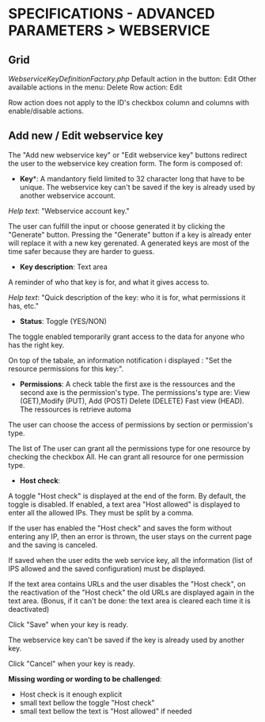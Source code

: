 # SPECIFICATIONS - ADVANCED PARAMETERS &gt; WEBSERVICE

## Grid

_WebserviceKeyDefinitionFactory.php_ Default action in the button: Edit Other available actions in the menu: Delete Row action: Edit

Row action does not apply to the ID's checkbox column and columns with enable/disable actions.

## Add new / Edit webservice key

The "Add new webservice key" or "Edit webservice key" buttons redirect the user to the webservice key creation form. The form is composed of:

- **Key***: A mandantory field limited to 32 character long that have to be unique. The webservice key can't be saved if the key is already used by another webservice account.

_Help text_: "Webservice account key."

The user can fulfill the input or choose generated it by clicking the "Generate" button. Pressing the "Generate" button if a key is already enter will replace it with a new key gerenated.
A generated keys are most of the time safer because they are harder to guess.

- **Key description**: Text area

A reminder of who that key is for, and what it gives access to.

_Help text_: "Quick description of the key: who it is for, what permissions it has, etc."

- **Status**: Toggle (YES/NON)

The toggle enabled temporarily grant access to the data for anyone who has the right key.

On top of the tabale, an information notification i displayed : "Set the resource permissions for this key:".

- **Permissions**: A check table
the first axe is the ressources and the second axe is the permission's type.
The permissions's type are: View (GET),Modify (PUT), Add (POST)	Delete (DELETE)	Fast view (HEAD).
The ressources is retrieve automa

The user can choose the access of permissions by section or permission's type. 

The list of The user can grant all the permissions type for one resource by checking the checkbox All. He can grant all resource for one permission type.


- **Host check**:

A toggle "Host check" is displayed at the end of the form. By default, the toggle is disabled.
If enabled, a text area "Host allowed" is displayed to enter all the allowed IPs. They must be split by a comma.

If the user has enabled the "Host check" and saves the form without entering any IP, then an error is thrown, the user stays on the current page and the saving is canceled.

If saved when the user edits the web service key, all the information (list of IPS allowed and the saved configuration) must be displayed.

If the text area contains URLs and the user disables the "Host check", on the reactivation of the "Host check" the old URLs are displayed again in the text area. (Bonus, if it can't be done: the text area is cleared each time it is deactivated)

Click "Save" when your key is ready.

The webservice key can't be saved if the key is already used by another key.

Click "Cancel" when your key is ready.

**Missing wording or wording to be challenged**:

- Host check is it enough explicit
- small text bellow the toggle "Host check"
- small text bellow the text is "Host allowed" if needed
